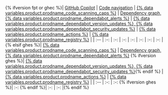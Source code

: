 {% ifversion fpt or ghec %}| [GitHub Copilot](/copilot/about-github-copilot/what-is-github-copilot) | [Code navigation](/repositories/working-with-files/using-files/navigating-code-on-github) | [{% data variables.product.prodname_code_scanning_caps %}](/code-security/code-scanning/introduction-to-code-scanning/about-code-scanning) | [Dependency graph, {% data variables.product.prodname_dependabot_alerts %}](/code-security/supply-chain-security/understanding-your-software-supply-chain/about-the-dependency-graph#supported-package-ecosystems) | [{% data variables.product.prodname_dependabot_version_updates %}, {% data variables.product.prodname_dependabot_security_updates %}](/code-security/dependabot/dependabot-version-updates/about-dependabot-version-updates#supported-repositories-and-ecosystems) | [{% data variables.product.prodname_actions %}](/actions/automating-builds-and-tests/about-continuous-integration#supported-languages) | [{% data variables.product.prodname_registry %}](/packages/learn-github-packages/introduction-to-github-packages#supported-clients-and-formats) |
| :-- | :-: | :-: | :-: | :-: | :-: | :-: | :-: |{% elsif ghes %}| [{% data variables.product.prodname_code_scanning_caps %}](/code-security/code-scanning/introduction-to-code-scanning/about-code-scanning) | [Dependency graph, {% data variables.product.prodname_dependabot_alerts %}](/code-security/supply-chain-security/understanding-your-software-supply-chain/about-the-dependency-graph#supported-package-ecosystems) {% ifversion ghes %}| [{% data variables.product.prodname_dependabot_version_updates %}, {% data variables.product.prodname_dependabot_security_updates %}](/code-security/dependabot/dependabot-version-updates/about-dependabot-version-updates#supported-repositories-and-ecosystems){% endif %} | [{% data variables.product.prodname_actions %}](/actions/automating-builds-and-tests/about-continuous-integration#supported-languages) | [{% data variables.product.prodname_registry %}](/packages/learn-github-packages/introduction-to-github-packages#supported-clients-and-formats) |
| :-- | :-: | :-: {% ifversion ghes %}| :-: {% endif %}| :-: | :-: |{% endif %}
